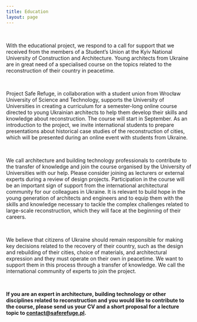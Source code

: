 ```yaml
---
title: Education
layout: page
---
```


<br>

With the educational project, we respond to a call for support that we received from the members of a Student’s Union at 
the Kyiv National University of Construction and Architecture. Young architects from Ukraine are in great need of a 
specialised course on the topics related to the reconstruction of their country in peacetime.

<br>

Project Safe Refuge, in collaboration with a student union from Wrocław University of Science and Technology, supports 
the University of Universities in creating a curriculum for a semester-long online course directed to young Ukrainian 
architects to help them develop their skills and knowledge about reconstruction. The course will start in September. 
As an introduction to the project, we invite international students to prepare presentations about historical case 
studies of the reconstruction of cities, which will be presented during an online event with students from Ukraine.

<br>

We call architecture and building technology professionals to contribute to the transfer of knowledge and join the 
course organised by the University of Universities with our help. Please consider joining as lecturers or external 
experts during a review of design projects. Participation in the course will be an important sign of support from the 
international architectural community for our colleagues in Ukraine. It is relevant to build hope in the young 
generation of architects and engineers and to equip them with the skills and knowledge necessary to tackle the complex 
challenges related to large-scale reconstruction, which they will face at the beginning of their careers.

<br>

We believe that citizens of Ukraine should remain responsible for making key decisions related to the recovery of their 
country, such as the design and rebuilding of their cities, choice of materials, and architectural expression and they 
must operate on their own in peacetime. We want to support them in this process through a transfer of knowledge. We call 
the international community of experts to join the project.

<br>

**If you are an expert in architecture, building technology or other disciplines related to reconstruction and you would like to 
contribute to the course, please send us your CV and a short proposal for a lecture topic to 
<a href="mailto:contact@saferefuge.pl" class="hover:text-gray-500">contact@saferefuge.pl</a>.**
